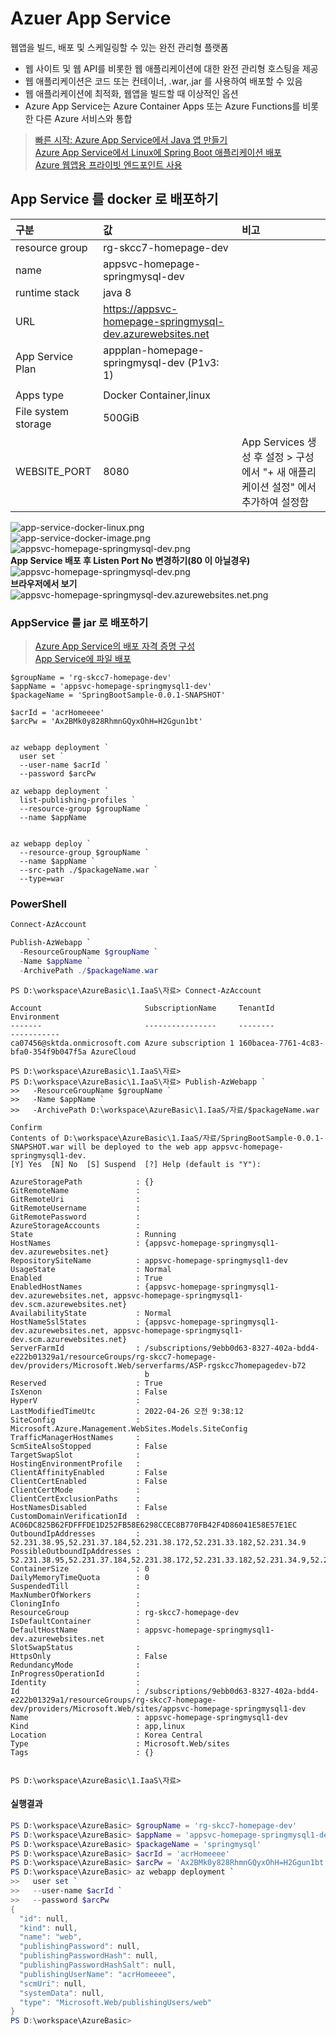 # Azuer App Service
웹앱을 빌드, 배포 및 스케일링할 수 있는 완전 관리형 플랫폼  
- 웹 사이트 및 웹 API를 비롯한 웹 애플리케이션에 대한 완전 관리형 호스팅을 제공  
- 웹 애플리케이션은 코드 또는 컨테이너, .war,.jar 를 사용하여 배포할 수 있음
- 웹 애플리케이션에 최적화, 웹앱을 빌드할 때 이상적인 옵션    
- Azure App Service는 Azure Container Apps 또는 Azure Functions를 비롯한 다른 Azure 서비스와 통합

> [빠른 시작: Azure App Service에서 Java 앱 만들기](https://docs.microsoft.com/ko-kr/azure/app-service/quickstart-java?pivots=platform-linux&tabs=javase)  
> [Azure App Service에서 Linux에 Spring Boot 애플리케이션 배포](https://docs.microsoft.com/ko-kr/azure/developer/java/spring-framework/deploy-spring-boot-java-app-on-linux)  
> [Azure 웹앱용 프라이빗 엔드포인트 사용](https://docs.microsoft.com/ko-kr/azure/app-service/networking/private-endpoint)  



## App Service 를 docker 로 배포하기
| 구분 | 값 | 비고 |
|:---|:---|:---| 
| resource group | rg-skcc7-homepage-dev | |   
| name | appsvc-homepage-springmysql-dev | |   
| runtime stack | java 8 | |  
| URL | https://appsvc-homepage-springmysql-dev.azurewebsites.net | | 
| App Service Plan | appplan-homepage-springmysql-dev (P1v3: 1)
 | |  
| Apps type | Docker Container,linux | |  
| File system storage | 500GiB | | 
| WEBSITE_PORT | 8080 | App Services 생성 후 설정 > 구성 에서 "+ 새 애플리케이션 설정" 에서 추가하여 설정함  |



![app-service-docker-linux.png](./img/app-service-docker-linux.png)  
![app-service-docker-image.png](./img/app-service-docker-image.png)  
![appsvc-homepage-springmysql-dev.png](./img/appsvc-homepage-springmysql-dev.png)  
**App Service 배포 후 Listen Port No 변경하기(80 이 아닐경우)**
![appsvc-homepage-springmysql-dev.png](./img/appsvc-homepage-springmysql-dev.png)  
**브라우저에서 보기**
![appsvc-homepage-springmysql-dev.azurewebsites.net.png](./img/appsvc-homepage-springmysql-dev.azurewebsites.net.png)  


### AppService 를 jar 로 배포하기  
> [Azure App Service의 배포 자격 증명 구성](https://docs.microsoft.com/ko-kr/azure/app-service/deploy-configure-credentials?tabs=cli)  
> [App Service에 파일 배포](https://docs.microsoft.com/ko-kr/azure/app-service/deploy-zip?tabs=cli#deploy-zip-file-with-rest-apis)  

```
$groupName = 'rg-skcc7-homepage-dev'
$appName = 'appsvc-homepage-springmysql1-dev'
$packageName = 'SpringBootSample-0.0.1-SNAPSHOT'

$acrId = 'acrHomeeee'
$arcPw = 'Ax2BMk0y828RhmnGQyxOhH=H2Ggun1bt'


az webapp deployment `
  user set `
  --user-name $acrId `
  --password $arcPw 

az webapp deployment `
  list-publishing-profiles `
  --resource-group $groupName `
  --name $appName


az webapp deploy `
  --resource-group $groupName `
  --name $appName `
  --src-path ./$packageName.war `
  --type=war
```

### PowerShell
```powershell
Connect-AzAccount

Publish-AzWebapp `
  -ResourceGroupName $groupName `
  -Name $appName `
  -ArchivePath ./$packageName.war

```

```
PS D:\workspace\AzureBasic\1.IaaS\자료> Connect-AzAccount

Account                       SubscriptionName     TenantId                             Environment
-------                       ----------------     --------                             -----------
ca07456@sktda.onmicrosoft.com Azure subscription 1 160bacea-7761-4c83-bfa0-354f9b047f5a AzureCloud

PS D:\workspace\AzureBasic\1.IaaS\자료> 
PS D:\workspace\AzureBasic\1.IaaS\자료> Publish-AzWebapp `
>>   -ResourceGroupName $groupName `
>>   -Name $appName `
>>   -ArchivePath D:\workspace\AzureBasic\1.IaaS/자료/$packageName.war

Confirm
Contents of D:\workspace\AzureBasic\1.IaaS/자료/SpringBootSample-0.0.1-SNAPSHOT.war will be deployed to the web app appsvc-homepage-springmysql1-dev.
[Y] Yes  [N] No  [S] Suspend  [?] Help (default is "Y"):

AzureStoragePath            : {}
GitRemoteName               : 
GitRemoteUri                : 
GitRemoteUsername           : 
GitRemotePassword           : 
AzureStorageAccounts        : 
State                       : Running
HostNames                   : {appsvc-homepage-springmysql1-dev.azurewebsites.net}
RepositorySiteName          : appsvc-homepage-springmysql1-dev
UsageState                  : Normal
Enabled                     : True
EnabledHostNames            : {appsvc-homepage-springmysql1-dev.azurewebsites.net, appsvc-homepage-springmysql1-dev.scm.azurewebsites.net}
AvailabilityState           : Normal
HostNameSslStates           : {appsvc-homepage-springmysql1-dev.azurewebsites.net, appsvc-homepage-springmysql1-dev.scm.azurewebsites.net}
ServerFarmId                : /subscriptions/9ebb0d63-8327-402a-bdd4-e222b01329a1/resourceGroups/rg-skcc7-homepage-dev/providers/Microsoft.Web/serverfarms/ASP-rgskcc7homepagedev-b72 
                              b
Reserved                    : True
IsXenon                     : False
HyperV                      : 
LastModifiedTimeUtc         : 2022-04-26 오전 9:38:12
SiteConfig                  : Microsoft.Azure.Management.WebSites.Models.SiteConfig
TrafficManagerHostNames     : 
ScmSiteAlsoStopped          : False
TargetSwapSlot              : 
HostingEnvironmentProfile   : 
ClientAffinityEnabled       : False
ClientCertEnabled           : False
ClientCertMode              : 
ClientCertExclusionPaths    : 
HostNamesDisabled           : False
CustomDomainVerificationId  : AC06DC825B62FDFFFDE1D252FB58E6298CCEC8B770FB42F4D86041E58E57E1EC
OutboundIpAddresses         : 52.231.38.95,52.231.37.184,52.231.38.172,52.231.33.182,52.231.34.9
PossibleOutboundIpAddresses : 52.231.38.95,52.231.37.184,52.231.38.172,52.231.33.182,52.231.34.9,52.231.69.201,52.231.66.155
ContainerSize               : 0
DailyMemoryTimeQuota        : 0
SuspendedTill               : 
MaxNumberOfWorkers          : 
CloningInfo                 : 
ResourceGroup               : rg-skcc7-homepage-dev
IsDefaultContainer          : 
DefaultHostName             : appsvc-homepage-springmysql1-dev.azurewebsites.net
SlotSwapStatus              : 
HttpsOnly                   : False
RedundancyMode              : 
InProgressOperationId       : 
Identity                    : 
Id                          : /subscriptions/9ebb0d63-8327-402a-bdd4-e222b01329a1/resourceGroups/rg-skcc7-homepage-dev/providers/Microsoft.Web/sites/appsvc-homepage-springmysql1-dev 
Name                        : appsvc-homepage-springmysql1-dev
Kind                        : app,linux
Location                    : Korea Central
Type                        : Microsoft.Web/sites
Tags                        : {}


PS D:\workspace\AzureBasic\1.IaaS\자료> 
```

#### 실행결과
```powershell
PS D:\workspace\AzureBasic> $groupName = 'rg-skcc7-homepage-dev'
PS D:\workspace\AzureBasic> $appName = 'appsvc-homepage-springmysql1-dev'
PS D:\workspace\AzureBasic> $packageName = 'springmysql'
PS D:\workspace\AzureBasic> $acrId = 'acrHomeeee'
PS D:\workspace\AzureBasic> $arcPw = 'Ax2BMk0y828RhmnGQyxOhH=H2Ggun1bt'
PS D:\workspace\AzureBasic> az webapp deployment `
>>   user set `
>>   --user-name $acrId `
>>   --password $arcPw 
{
  "id": null,
  "kind": null,
  "name": "web",
  "publishingPassword": null,
  "publishingPasswordHash": null,
  "publishingPasswordHashSalt": null,
  "publishingUserName": "acrHomeeee",
  "scmUri": null,
  "systemData": null,
  "type": "Microsoft.Web/publishingUsers/web"
}
PS D:\workspace\AzureBasic> 
```